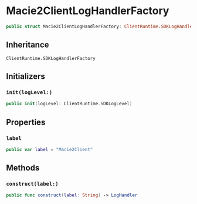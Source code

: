 # Macie2ClientLogHandlerFactory

``` swift
public struct Macie2ClientLogHandlerFactory: ClientRuntime.SDKLogHandlerFactory 
```

## Inheritance

`ClientRuntime.SDKLogHandlerFactory`

## Initializers

### `init(logLevel:)`

``` swift
public init(logLevel: ClientRuntime.SDKLogLevel) 
```

## Properties

### `label`

``` swift
public var label = "Macie2Client"
```

## Methods

### `construct(label:)`

``` swift
public func construct(label: String) -> LogHandler 
```
